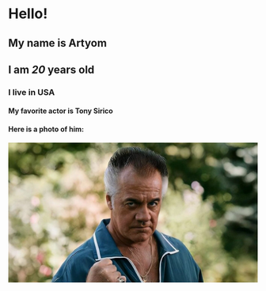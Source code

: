# Hello!
## My name is **Artyom**
## I am _20_ years old
### I live in USA
#### My favorite actor is Tony Sirico
#### Here is a photo of him:
![Photo](16573284026435.png)
